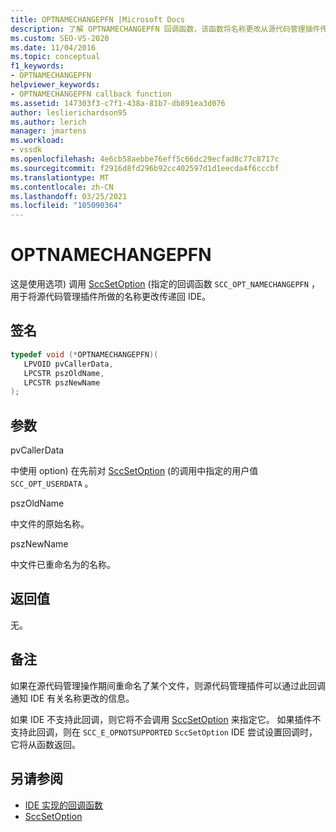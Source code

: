 ```yaml
---
title: OPTNAMECHANGEPFN |Microsoft Docs
description: 了解 OPTNAMECHANGEPFN 回调函数，该函数将名称更改从源代码管理插件传递到 Visual Studio IDE。
ms.custom: SEO-VS-2020
ms.date: 11/04/2016
ms.topic: conceptual
f1_keywords:
- OPTNAMECHANGEPFN
helpviewer_keywords:
- OPTNAMECHANGEPFN callback function
ms.assetid: 147303f3-c7f1-438a-81b7-db891ea3d076
author: leslierichardson95
ms.author: lerich
manager: jmartens
ms.workload:
- vssdk
ms.openlocfilehash: 4e6cb58aebbe76eff5c66dc29ecfad8c77c8717c
ms.sourcegitcommit: f2916d8fd296b92cc402597d1d1eecda4f6cccbf
ms.translationtype: MT
ms.contentlocale: zh-CN
ms.lasthandoff: 03/25/2021
ms.locfileid: "105090364"
---
```

# <a name="optnamechangepfn"></a>OPTNAMECHANGEPFN
这是使用选项) 调用 [SccSetOption](../extensibility/sccsetoption-function.md) (指定的回调函数 `SCC_OPT_NAMECHANGEPFN` ，用于将源代码管理插件所做的名称更改传递回 IDE。

## <a name="signature"></a>签名

```cpp
typedef void (*OPTNAMECHANGEPFN)(
   LPVOID pvCallerData,
   LPCSTR pszOldName,
   LPCSTR pszNewName
);
```

## <a name="parameters"></a>参数
 pvCallerData

中使用 option) 在先前对 [SccSetOption](../extensibility/sccsetoption-function.md) (的调用中指定的用户值 `SCC_OPT_USERDATA` 。

 pszOldName

中文件的原始名称。

 pszNewName

中文件已重命名为的名称。

## <a name="return-value"></a>返回值
 无。

## <a name="remarks"></a>备注
 如果在源代码管理操作期间重命名了某个文件，则源代码管理插件可以通过此回调通知 IDE 有关名称更改的信息。

 如果 IDE 不支持此回调，则它将不会调用 [SccSetOption](../extensibility/sccsetoption-function.md) 来指定它。 如果插件不支持此回调，则在 `SCC_E_OPNOTSUPPORTED` `SccSetOption` IDE 尝试设置回调时，它将从函数返回。

## <a name="see-also"></a>另请参阅
- [IDE 实现的回调函数](../extensibility/callback-functions-implemented-by-the-ide.md)
- [SccSetOption](../extensibility/sccsetoption-function.md)
